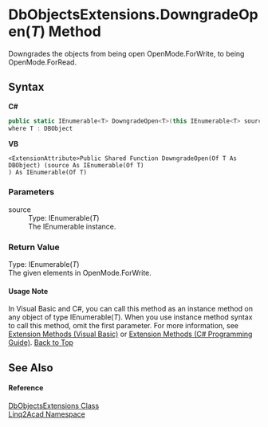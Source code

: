 # DbObjectsExtensions.DowngradeOpen(*T*) Method 
 

Downgrades the objects from being open OpenMode.ForWrite, to being OpenMode.ForRead.

## Syntax

**C#**<br />
``` C#
public static IEnumerable<T> DowngradeOpen<T>(this IEnumerable<T> source)
where T : DBObject

```

**VB**<br />
``` VB
<ExtensionAttribute>Public Shared Function DowngradeOpen(Of T As DBObject) (source As IEnumerable(Of T)
) As IEnumerable(Of T)
```


### Parameters
<dl><dt>source</dt><dd>Type: IEnumerable(<i>T</i>)<br />The IEnumerable<DBObject> instance.</dd></dl>


### Return Value
Type: IEnumerable(*T*)<br />The given elements in OpenMode.ForWrite.

#### Usage Note
In Visual Basic and C#, you can call this method as an instance method on any object of type IEnumerable(*T*). When you use instance method syntax to call this method, omit the first parameter. For more information, see <a href="https://docs.microsoft.com/dotnet/visual-basic/programming-guide/language-features/procedures/extension-methods" target="_blank" rel="noopener noreferrer">Extension Methods (Visual Basic)</a> or <a href="https://docs.microsoft.com/dotnet/csharp/programming-guide/classes-and-structs/extension-methods" target="_blank" rel="noopener noreferrer">Extension Methods (C# Programming Guide)</a>.
<a href="#DbObjectsExtensionsDowngradeOpenT-Method">Back to Top</a>

## See Also


#### Reference
<a href="T_Linq2Acad_DbObjectsExtensions.md#DbObjectsExtensions-Class">DbObjectsExtensions Class</a><br /><a href="N_Linq2Acad.md#Linq2Acad-Namespace">Linq2Acad Namespace</a><br />
